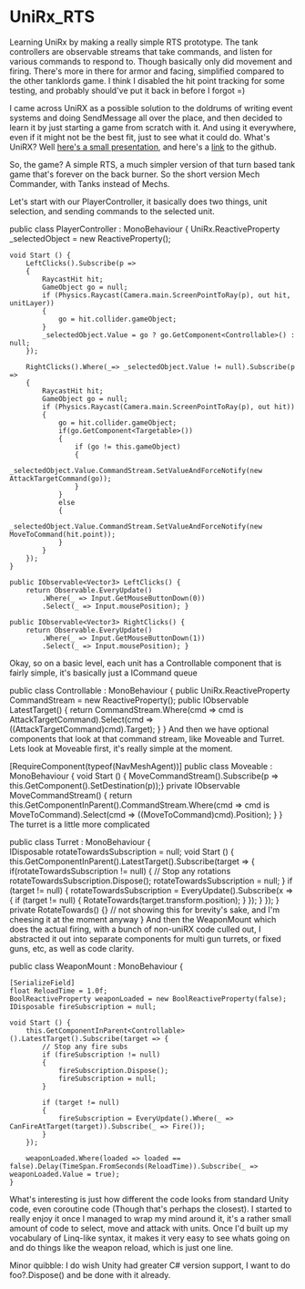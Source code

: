 # UniRx_RTS
Learning UniRx by making a really simple RTS prototype.  The tank controllers are observable streams that take commands, and listen for various commands to respond to.  Though basically only did movement and firing.  There's more in there for armor and facing, simplified compared to the other tanklords game.  I think I disabled the hit point tracking for some testing, and probably should've put it back in before I forgot =)


I came across UniRX as a possible solution to the doldrums of writing event systems and doing SendMessage all over the place, and then decided to learn it by just starting a game from scratch with it.  And using it everywhere, even if it might not be the best fit, just to see what it could do.  What's UniRX?  Well [here's a small presentation](https://www.slideshare.net/neuecc/unirx-reactive-extensions-for-unityen), and here's a [link](https://github.com/neuecc/UniRx) to the github.

So, the game?  A simple RTS, a much simpler version of that turn based tank game that's forever on the back burner.  So the short version Mech Commander, with Tanks instead of Mechs.

Let's start with our PlayerController, it basically does two things, unit selection, and sending commands to the selected unit.

public class PlayerController : MonoBehaviour
{
    UniRx.ReactiveProperty<Controllable> _selectedObject = new ReactiveProperty<Controllable>();

    void Start () {
        LeftClicks().Subscribe(p =>
        {
            RaycastHit hit;
            GameObject go = null;
            if (Physics.Raycast(Camera.main.ScreenPointToRay(p), out hit, unitLayer))
            {
                go = hit.collider.gameObject;
            }
            _selectedObject.Value = go ? go.GetComponent<Controllable>() : null;
        });

        RightClicks().Where(_=> _selectedObject.Value != null).Subscribe(p =>
        {
            RaycastHit hit;
            GameObject go = null;
            if (Physics.Raycast(Camera.main.ScreenPointToRay(p), out hit))
            {
                go = hit.collider.gameObject;
                if(go.GetComponent<Targetable>())
                {
                    if (go != this.gameObject)
                    {
                        _selectedObject.Value.CommandStream.SetValueAndForceNotify(new AttackTargetCommand(go));
                    }
                }
                else
                {
                    _selectedObject.Value.CommandStream.SetValueAndForceNotify(new MoveToCommand(hit.point));
                }
            }
        });
    }

    public IObservable<Vector3> LeftClicks() {
        return Observable.EveryUpdate()
            .Where(_ => Input.GetMouseButtonDown(0))
            .Select(_ => Input.mousePosition); }

    public IObservable<Vector3> RightClicks() {
        return Observable.EveryUpdate()
            .Where(_ => Input.GetMouseButtonDown(1))
            .Select(_ => Input.mousePosition); }  
Okay, so on a basic level, each unit has a Controllable component that is fairly simple, it's basically just a ICommand queue

public class Controllable : MonoBehaviour {
  public UniRx.ReactiveProperty<ICommand> CommandStream = new ReactiveProperty<ICommand>(); 
  public IObservable<GameObject> LatestTarget() {
   return CommandStream.Where(cmd => cmd is AttackTargetCommand).Select(cmd => ((AttackTargetCommand)cmd).Target);
  }
}
And then we have optional components that look at that command stream, like Moveable and Turret.  Lets look at Moveable first, it's really simple at the moment.

[RequireComponent(typeof(NavMeshAgent))]
public class Moveable : MonoBehaviour {
  void Start () { MoveCommandStream().Subscribe(p => this.GetComponent<NavMeshAgent>().SetDestination(p));}
  private IObservable<Vector3> MoveCommandStream() {
         return this.GetComponentInParent<Controllable>().CommandStream.Where(cmd => cmd is MoveToCommand).Select(cmd => ((MoveToCommand)cmd).Position); }
}
The turret is a little more complicated

public class Turret : MonoBehaviour {  
    IDisposable rotateTowardsSubscription = null;
    void Start () {
        this.GetComponentInParent<Controllable>().LatestTarget().Subscribe(target => {
            if(rotateTowardsSubscription != null) { // Stop any rotations
                rotateTowardsSubscription.Dispose();
                rotateTowardsSubscription = null;
            }
            if (target != null) {
                rotateTowardsSubscription = EveryUpdate().Subscribe(x => {
                    if (target != null) {
                        RotateTowards(target.transform.position);
                    }
                });
            }
        });
    }
  private RotateTowards() {} // not showing this for brevity's sake, and I'm cheesing it at the moment anyway
}
And then the WeaponMount which does the actual firing, with a bunch of non-uniRX code culled out, I abstracted it out into separate components for multi gun turrets, or fixed guns, etc, as well as code clarity.

public class WeaponMount : MonoBehaviour {

    [SerializeField]
    float ReloadTime = 1.0f;
    BoolReactiveProperty weaponLoaded = new BoolReactiveProperty(false);
    IDisposable fireSubscription = null;

    void Start () {
        this.GetComponentInParent<Controllable>().LatestTarget().Subscribe(target => {
            // Stop any fire subs 
            if (fireSubscription != null)
            {
                fireSubscription.Dispose();
                fireSubscription = null;
            }

            if (target != null)
            {
                fireSubscription = EveryUpdate().Where(_ => CanFireAtTarget(target)).Subscribe(_ => Fire());
            }
        });

        weaponLoaded.Where(loaded => loaded == false).Delay(TimeSpan.FromSeconds(ReloadTime)).Subscribe(_ => weaponLoaded.Value = true);
    }
 

What's interesting is just how different the code looks from standard Unity code, even coroutine code (Though that's perhaps the closest).  I started to really enjoy it once I managed to wrap my mind around it, it's a rather small amount of code to select, move and attack with units.  Once I'd built up my vocabulary of Linq-like syntax, it makes it very easy to see whats going on and do things like the weapon reload, which is just one line.

 

Minor quibble: I do wish Unity had greater C# version support, I want to do foo?.Dispose() and be done with it already.
